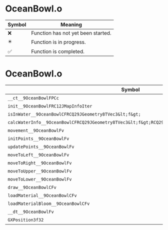 # OceanBowl.o
| Symbol | Meaning 
| ------------- | ------------- 
| :x: | Function has not yet been started. 
| :eight_pointed_black_star: | Function is in progress. 
| :white_check_mark: | Function is completed. 


# OceanBowl.o
| Symbol | Decompiled? |
| ------------- | ------------- |
| `__ct__9OceanBowlFPCc` | :x: |
| `init__9OceanBowlFRC12JMapInfoIter` | :x: |
| `isInWater__9OceanBowlCFRCQ29JGeometry8TVec3&lt;f&gt;` | :x: |
| `calcWaterInfo__9OceanBowlCFRCQ29JGeometry8TVec3&lt;f&gt;RCQ29JGeometry8TVec3&lt;f&gt;P9WaterInfo` | :x: |
| `movement__9OceanBowlFv` | :x: |
| `initPoints__9OceanBowlFv` | :x: |
| `updatePoints__9OceanBowlFv` | :x: |
| `moveToLeft__9OceanBowlFv` | :x: |
| `moveToRight__9OceanBowlFv` | :x: |
| `moveToUpper__9OceanBowlFv` | :x: |
| `moveToLower__9OceanBowlFv` | :x: |
| `draw__9OceanBowlCFv` | :x: |
| `loadMaterial__9OceanBowlCFv` | :x: |
| `loadMaterialBloom__9OceanBowlCFv` | :x: |
| `__dt__9OceanBowlFv` | :x: |
| `GXPosition3f32` | :x: |
